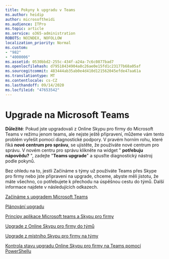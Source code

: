 ```yaml
---
title: Pokyny k upgradu v Teams
ms.author: heidip
author: microsoftheidi
ms.audience: ITPro
ms.topic: article
ms.service: o365-administration
ROBOTS: NOINDEX, NOFOLLOW
localization_priority: Normal
ms.custom:
- "982"
- "4000006"
ms.assetid: 0530bbd2-255c-434f-a24a-7c6c0877bad7
ms.openlocfilehash: d79518434904a8c26ae0e15fd1c23177b68a05af
ms.sourcegitcommit: 483444ab35ab0e4d410d121562045efde47aa61a
ms.translationtype: MT
ms.contentlocale: cs-CZ
ms.lasthandoff: 09/14/2020
ms.locfileid: "47653542"
---
```

# <a name="microsoft-teams-upgrade"></a>Upgrade na Microsoft Teams

**Důležité**: Pokud jste upgradovali z Online Skypu pro firmy do Microsoft Teams v režimu jenom teams, ale nejste ještě připravení, můžeme vám tento problém vyřešit pomocí diagnostické podpory. V pravém horním rohu, které říká **nové centrum pro správu**, se ujistěte, že používáte nové centrum pro správu. V novém centru pro správu klikněte na widget " **potřebuju nápovědu?** ", zadejte "**Teams upgrade**" a spusťte diagnostický nástroj podle pokynů.

Bez ohledu na to, jestli Začínáme s týmy už používáte Teams přes Skype pro firmy nebo jste připraveni na upgrade, chceme, abyste měli jistotu, že máte všechno, co potřebujete k přechodu na úspěšnou cestu do týmů. Další informace najdete v následujících odkazech.

[Začínáme s upgradem Microsoft Teams](https://docs.microsoft.com/MicrosoftTeams/upgrade-start-here)

[Plánování upgradu](https://docs.microsoft.com/MicrosoftTeams/upgrade-plan-journey)

[Principy aplikace Microsoft teams a Skypu pro firmy](https://docs.microsoft.com/MicrosoftTeams/teams-and-skypeforbusiness-coexistence-and-interoperability)

[Upgrade z Online Skypu pro firmy do týmů](https://docs.microsoft.com/MicrosoftTeams/upgrade-to-teams-execute-skypeforbusinessonline)

[Upgrade z místního Skypu pro firmy na týmy](https://docs.microsoft.com/MicrosoftTeams/upgrade-to-teams-execute-skypeforbusinesshybridonprem)
 
[Kontrola stavu upgradu Online Skypu pro firmy na Teams pomocí PowerShellu](https://docs.microsoft.com/powershell/module/skype/get-csteamsupgradestatus?view=skype-ps)